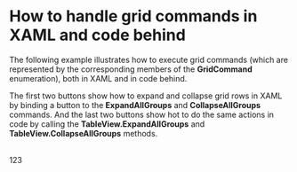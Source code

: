 # How to handle grid commands in XAML and code behind


<p>The following example illustrates how to execute grid commands (which are represented by the corresponding members of the <strong>GridCommand</strong> enumeration), both in XAML and in code behind.</p><p>The first two buttons show how to expand and collapse grid rows in XAML by binding a button to the <strong>ExpandAllGroups</strong> and <strong>CollapseAllGroups</strong> commands. And the last two buttons show hot to do the same actions in code by calling the <strong>TableView.ExpandAllGroups</strong> and <strong>TableView.CollapseAllGroups</strong> methods.</p>

<br/> 
123
